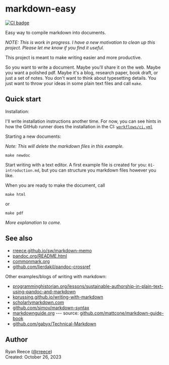 markdown-easy
===========================

[![CI badge](https://github.com/rreece/markdown-easy/actions/workflows/ci.yml/badge.svg)](https://github.com/rreece/markdown-easy/actions)

Easy way to compile markdown into documents.

*NOTE: This is work in progress.
I have a new motivation to clean up this project.
Please let me know if you find it useful.*

This project is meant to make writing easier and more productive.

So you want to write a document.
Maybe you'll share it on the web.
Maybe you want a polished pdf. 
Maybe it's a blog, research paper, book draft, or just a set of notes.
You don't want to think about typesetting details.
You just want to throw your ideas in some plain text files and call `make`.


Quick start
----------------------------------

Installation:

I'll write installation instructions another time. For now, you can see
hints in how the GitHub runner does the installation in the CI:
[`workflows/ci.yml`](https://github.com/rreece/markdown-easy/blob/main/.github/workflows/ci.yml)

Starting a new documents:

*Note: This will delete the markdown files in this example.*

```
make newdoc
```

Start writing with a text editor.
A first example file is created for you: `01-introduction.md`,
but you can structure you markdown files however you like.

When you are ready to make the document, call

```
make html
```

or

```
make pdf
```

*More explanation to come.*


See also
----------------------------------

-   [rreece.github.io/sw/markdown-memo](http://rreece.github.io/sw/markdown-memo)
-   [pandoc.org/README.html](http://pandoc.org/README.html)
-   [commonmark.org](http://commonmark.org/)
-   [github.com/lierdakil/pandoc-crossref](https://github.com/lierdakil/pandoc-crossref)

Other examples/blogs of writing with markdown:

-   [programminghistorian.org/lessons/sustainable-authorship-in-plain-text-using-pandoc-and-markdown](http://programminghistorian.org/lessons/sustainable-authorship-in-plain-text-using-pandoc-and-markdown)
-   [kprussing.github.io/writing-with-markdown](https://web.archive.org/web/20171026174128/http://kprussing.github.io/writing-with-markdown/)
-   [scholarlymarkdown.com](http://scholarlymarkdown.com/)
-   [github.com/simov/markdown-syntax](https://github.com/simov/markdown-syntax/blob/main/mermaid.md)
-   [markdownguide.org](https://www.markdownguide.org/getting-started/) --- source: [github.com/mattcone/markdown-guide-book](https://github.com/mattcone/markdown-guide-book/blob/master/manuscript/chapter3.md)
-   [github.com/gabyx/Technical-Markdown](https://github.com/gabyx/Technical-Markdown)


Author
----------------------------------

Ryan Reece ([@rreece](https://github.com/rreece))         
Created: October 26, 2023

